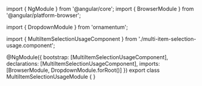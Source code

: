 import { NgModule } from '@angular/core';
import { BrowserModule } from '@angular/platform-browser';
  
import { DropdownModule } from 'ornamentum';
  
import { MultiItemSelectionUsageComponent } from './multi-item-selection-usage.component';

@NgModule({
 bootstrap: [MultiItemSelectionUsageComponent],
 declarations: [MultiItemSelectionUsageComponent],
 imports: [BrowserModule, DropdownModule.forRoot()]
})
export class MultiItemSelectionUsageModule {
}
